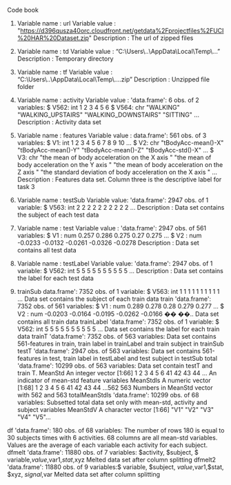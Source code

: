 Code book
1. Variable name : url
   Variable value : "https://d396qusza40orc.cloudfront.net/getdata%2Fprojectfiles%2FUCI%20HAR%20Dataset.zip"
   Description : The url of zipped files

2. Variable name : td
   Variable value : “C:\\Users\\..\\AppData\\Local\\Temp\\...”
   Description : Temporary directory

3. Variable name : tf
   Variable value : “C:\\Users\\..\\AppData\\Local\\Temp\\....zip”
   Description : Unzipped file folder

4. Variable name : activity
   Variable value : 'data.frame':    6 obs. of 2 variables: 
$ V562: int  1 2 3 4 5 6
$ V564: chr  "WALKING" "WALKING_UPSTAIRS" "WALKING_DOWNSTAIRS" "SITTING" ...
   Description : Activity data set 

5. Variable name : features
   Variable value :
data.frame':    561 obs. of  3 variables:
 $ V1: int  1 2 3 4 5 6 7 8 9 10 ...
 $ V2: chr  "tBodyAcc-mean()-X" "tBodyAcc-mean()-Y" "tBodyAcc-mean()-Z" "tBodyAcc-std()-X" ...
 $ V3: chr  "the mean of body acceleration on the X axis " "the mean of body acceleration on the Y axis " "the mean of body acceleration on the Z axis " "the standard deviation of body acceleration on the X axis " ...
   Description : Features data set. Column three is the descriptive label for task 3

6. Variable name : testSub
   Variable value: 'data.frame':   2947 obs. of  1 variable:
 $ V563: int  2 2 2 2 2 2 2 2 2 2 ...
   Description : Data set contains the subject of each test data

7. Variable name : test
   Variable value : 'data.frame':	2947 obs. of  561 variables:
 $ V1  : num  0.257 0.286 0.275 0.27 0.275 ...
 $ V2  : num  -0.0233 -0.0132 -0.0261 -0.0326 -0.0278
   Description : Data set contains all test data

8. Variable name : testLabel
   Variable value: 'data.frame':   2947 obs. of  1 variable:
 $ V562: int  5 5 5 5 5 5 5 5 5 5 ...
   Description : Data set contains the label for each test data

9. trainSub
data.frame':	7352 obs. of  1 variable:
 $ V563: int  1 1 1 1 1 1 1 1 1 1 ...
Data set contains the subject of each train data
train
'data.frame':	7352 obs. of  561 variables:
 $ V1  : num  0.289 0.278 0.28 0.279 0.277 ...
 $ V2  : num  -0.0203 -0.0164 -0.0195 -0.0262 -0.0166 ��
��..
Data set contains all train data
trainLabel
'data.frame':   7352 obs. of  1 variable:
 $ V562: int  5 5 5 5 5 5 5 5 5 5 ...
Data set contains the label for each train data
trainT
'data.frame':   7352 obs. of  563 variables:
Data set contains 561-features in train, train label in trainLabel and train subject in trainSub
testT
'data.frame':	2947 obs. of  563 variables:
Data set contains 561-features in test, train label in testLabel and test subject in testSub
total
'data.frame':   10299 obs. of  563 variables:
Data set contain testT and train T. 
MeanStd
An integer vector  [1:66] 1 2 3 4 5 6 41 42 43 44 ...
An indicator of mean-std feature variables
MeanStdls
A numeric vector [1:68] 1 2 3 4 5 6 41 42 43 44 ...562 563
Numbers in MeanStd vector with 562 and 563
totalMeanStdls
'data.frame':	10299 obs. of  68 variables:
Subsetted total data set only with mean-std, activity and subject variables
MeanStdV
A character vector [1:66] "V1" "V2" "V3" "V4" "V5"...

df
'data.frame':   180 obs. of  68 variables:
The number of rows 180 is equal to 30 subjects times with 6 activities. 68 columns are all mean-std variables. Values are the average of each variable each activity for each subject. 
dfmelt
'data.frame':   11880 obs. of  7 variables: $activity, $subject, $ variable,$value,$var1,$stat,$xyz
Melted data set after column splitting 
dfmelt2
'data.frame':   11880 obs. of  9 variables:$ variable, $subject, $value,$var1,$stat, $xyz, $signal,$var
Melted data set after column splitting 


